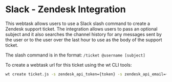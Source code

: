 # Slack - Zendesk Integration
This webtask allows users to use a Slack slash command to create a Zendesk support ticket. The integration allows users to pass an optional subject and it also searches the channel history for any messages sent by the user or to the user over the last hour to use as the body of the support ticket.

The slash command is in the format: `/ticket @username [subject]`

To create a webtask url for this ticket using the wt CLI tools:

```bash
wt create ticket.js -s zendesk_api_token={token} -s zendesk_api_email={email} slack_command_token={token} -s slack_api_token={token} -s slack_icon_url={icon_url} -s zendesk_tenant={tenant} -s support_email={support_email}
```
